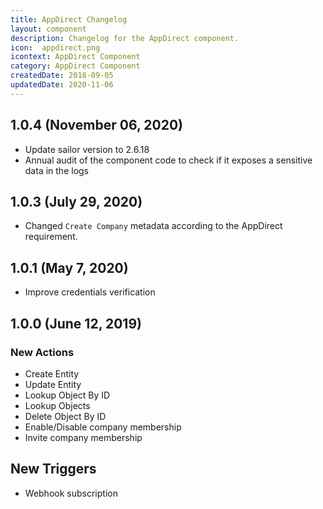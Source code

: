 ```yaml
---
title: AppDirect Changelog
layout: component
description: Changelog for the AppDirect component.
icon:  appdirect.png
icontext: AppDirect Component
category: AppDirect Component
createdDate: 2018-09-05
updatedDate: 2020-11-06
---
```


## 1.0.4 (November 06, 2020)

* Update sailor version to 2.6.18
* Annual audit of the component code to check if it exposes a sensitive data in the logs

## 1.0.3 (July 29, 2020)

* Changed `Create Company` metadata according to the AppDirect requirement.

## 1.0.1 (May 7, 2020)

* Improve credentials verification

## 1.0.0 (June 12, 2019)

### New Actions

- Create Entity
- Update Entity
- Lookup Object By ID
- Lookup Objects
- Delete Object By ID
- Enable/Disable company membership
- Invite company membership

## New Triggers

- Webhook subscription
